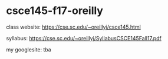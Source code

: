 # csce145-f17-oreilly
class website: https://cse.sc.edu/~oreillyj/csce145.html

syllabus: https://cse.sc.edu/~oreillyj/SyllabusCSCE145Fall17.pdf

my googlesite: tba
